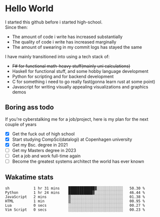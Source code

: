 # Hello World

I started this github before i started high-school.  
Since then:
- The amount of code i write has increased substantially
- The quality of code i write has increased marginally
- The amount of swearing in my commit logs has stayed the same

I have mainly transitioned into using a tech stack of:
- ~~F# for functional math-heavy stuff(mainly uni calculations)~~
- Haskell for functional stuff, and some hobby language development
- Python for scripting and for backend development
- C for something i need to go really fast(gonna learn rust at some point)
- Javascript for writing visually appealing visualizations and graphics demos

## Boring ass todo
If you're cyberstalking me for a job/project, here is my plan for the next couple of years
- [x] Get the fuck out of high school
- [x] Start studying CompSci(datalogi) at Copenhagen university
- [x] Get my Bsc. degree in 2021
- [ ] Get my Masters degree in 2023
- [ ] Get a job and work full-time again
- [ ] Become the greatest systems architect the world has ever known

## Wakatime stats
<!--START_SECTION:waka-->

```text
sh           1 hr 31 mins    ████████████▓░░░░░░░░░░░░   50.30 %
Python       1 hr 24 mins    ███████████▓░░░░░░░░░░░░░   46.44 %
JavaScript   2 mins          ▒░░░░░░░░░░░░░░░░░░░░░░░░   01.38 %
HTML         1 min           ▒░░░░░░░░░░░░░░░░░░░░░░░░   00.95 %
Lua          0 secs          ░░░░░░░░░░░░░░░░░░░░░░░░░   00.27 %
Vim Script   0 secs          ░░░░░░░░░░░░░░░░░░░░░░░░░   00.23 %
```

<!--END_SECTION:waka-->
